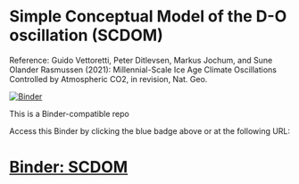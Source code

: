 # Simple Conceptual Model of the D-O oscillation (SCDOM)

Reference: Guido Vettoretti, Peter Ditlevsen, Markus Jochum, and Sune Olander Rasmussen (2021): Millennial-Scale Ice Age Climate Oscillations Controlled by Atmospheric CO2, in revision, Nat. Geo.

[![Binder](https://mybinder.org/badge_logo.svg)](https://mybinder.org/v2/gh/guidov/scdom/main?urlpath=lab/tree/index.ipynb)

This is a Binder-compatible repo

Access this Binder by clicking the blue badge above or at the following URL:

[Binder: SCDOM](https://mybinder.org/v2/gh/guidov/scdom/main?urlpath=lab/tree/index.ipynb)
=======
